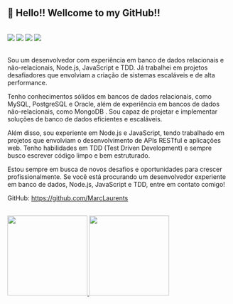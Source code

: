 ## 👋 Hello!! Wellcome to my GitHub!!
<br />
<div> 
<!--   <a href="https://www.youtube.com/channel/UC_-uuuZbY0AAt9CViNzvc-Q" target="_blank"><img src="https://img.shields.io/badge/YouTube-FF0000?style=for-the-badge&logo=youtube&logoColor=white" target="_blank"></a> -->
  <a href="https://bit.ly/MarceloLaurentinoLinkedIn" target="_blank"><img src="https://img.shields.io/badge/-LinkedIn-%230077B5?style=for-the-badge&logo=linkedin&logoColor=white" target="_blank"></a> 
  <a href = "mailto:marcelolaurentinomelo@gmail.com"><img src="https://img.shields.io/badge/Microsoft_Outlook-0078D4?style=for-the-badge&logo=microsoft-outlook&logoColor=white" target="_blank"></a>
 <a href="https://discord.com/" target="_blank"><img src="https://img.shields.io/badge/Discord-7289DA?style=for-the-badge&logo=discord&logoColor=white" target="_blank"></a> 
  <a href="https://www.instagram.com/marcelol4urentino/" target="_blank"><img src="https://img.shields.io/badge/-Instagram-%23E4405F?style=for-the-badge&logo=instagram&logoColor=white" target="_blank"></a>
<!--  	<a href="https://www.twitch.tv/rafaballerinii" target="_blank"><img src="https://img.shields.io/badge/Twitch-9146FF?style=for-the-badge&logo=twitch&logoColor=white" target="_blank"></a> -->
  
  
</div>

<br />

<p>
  Sou um desenvolvedor com experiência em banco de dados relacionais e não-relacionais, Node.js, JavaScript e TDD. Já trabalhei em projetos desafiadores que envolviam a criação de sistemas escaláveis e de alta performance.

Tenho conhecimentos sólidos em bancos de dados relacionais, como MySQL, PostgreSQL e Oracle, além de experiência em bancos de dados não-relacionais, como MongoDB . Sou capaz de projetar e implementar soluções de banco de dados eficientes e escaláveis.

Além disso, sou experiente em Node.js e JavaScript, tendo trabalhado em projetos que envolviam o desenvolvimento de APIs RESTful e aplicações web. Tenho habilidades em TDD (Test Driven Development) e sempre busco escrever código limpo e bem estruturado.

Estou sempre em busca de novos desafios e oportunidades para crescer profissionalmente. Se você está procurando um desenvolvedor experiente em banco de dados, Node.js, JavaScript e TDD, entre em contato comigo!

GitHub: https://github.com/MarcLaurents
</p>
<br />
<div>
  <a href="https://github.com/marclaurents">
  <img height="180em" src="https://github-readme-stats.vercel.app/api?username=marclaurents&show_icons=true&theme=react&include_all_commits=true&count_private=true&custom_title=Estatísticas do meu perfil"/>
  <img height="180em" src="https://github-readme-stats.vercel.app/api/top-langs/?username=marclaurents&layout=compact&langs_count=7&theme=react&custom_title=Linguagens mais utilizadas"/>
</div><br />

<br />
 
##

